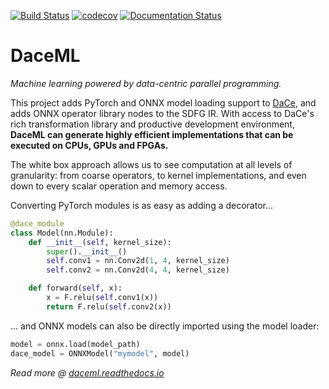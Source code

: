 [![Build Status](https://travis-ci.org/spcl/daceml.svg?branch=master)](https://travis-ci.org/spcl/daceml)
[![codecov](https://codecov.io/gh/spcl/daceml/branch/master/graph/badge.svg)](https://codecov.io/gh/spcl/daceml)
[![Documentation Status](https://readthedocs.org/projects/daceml/badge/?version=latest)](https://daceml.readthedocs.io/en/latest/?badge=latest)

# DaceML

*Machine learning powered by data-centric parallel programming.*

This project adds PyTorch and ONNX model loading support to [DaCe](https://github.com/spcl/dace), and adds ONNX
 operator library nodes to the SDFG IR. With access to DaCe's rich transformation library and
productive development environment, **DaceML can generate highly efficient implementations that can be executed on CPUs, GPUs
and FPGAs.**

The white box approach allows us to see computation at all levels of granularity: from coarse operators, to kernel
implementations, and even down to every scalar operation and memory access.

Converting PyTorch modules is as easy as adding a decorator...
```python
@dace_module
class Model(nn.Module):
    def __init__(self, kernel_size):
        super().__init__()
        self.conv1 = nn.Conv2d(1, 4, kernel_size)
        self.conv2 = nn.Conv2d(4, 4, kernel_size)

    def forward(self, x):
        x = F.relu(self.conv1(x))
        return F.relu(self.conv2(x))
```
... and ONNX models can also be directly imported using the model loader:
```python
model = onnx.load(model_path)
dace_model = ONNXModel("mymodel", model)
```

*Read more @ [daceml.readthedocs.io](https://daceml.readthedocs.io)*
